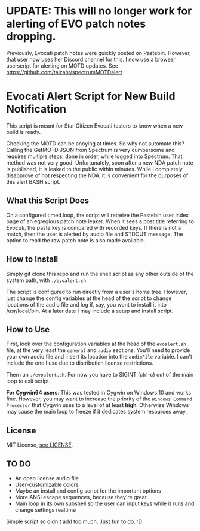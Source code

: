 # UPDATE: This will no longer work for alerting of EVO patch notes dropping.
Previously, Evocati patch notes were quickly posted on Pastebin. However, that user now uses her Discord channel for this. I now use a browser userscript for alerting on MOTD updates. See https://github.com/talzahr/spectrumMOTDalert

# Evocati Alert Script for New Build Notification

This script is meant for Star Citizen Evocati testers to know when a new build is ready. 

Checking the MOTD can be anoying at times. So why not automate this? Calling the GetMOTD JSON from Spectrum is very cumbersome and requires multiple steps, done in order, while logged into Spectrum. That method was not very good. Unfortunately, soon after a new NDA patch note is published, it is leaked to the public within minutes. While I completely disapprove of not respecting the NDA, it is convenient for the purposes of this alert BASH script. 


## What this Script Does

On a configured timed loop, the script will retreive the Pastebin user index page of an egregious patch note leaker. When it sees a post title referring to *Evocati*, the paste key is compared with recorded keys. If there is not a match, then the user is alerted by audio file and STDOUT message. The option to read the raw patch note is also made available. 


## How to Install

Simply git clone this repo and run the shell script as any other outside of the system path, with `./evoalert.sh`

The script is configured to run directly from a user's home tree. However, just change the config variables at the head of the script to change locations of the audio file and log if, say, you want to install it into /usr/local/bin. At a later date I may include a setup and install script. 


## How to Use

First, look over the configuration variables at the head of the `evoalert.sh` file, at the very least the `general` and `audio` sections. You'll need to provide your own audio file and insert its location into the `audioFile` variable. I can't include the one I use due to distribution license restrictions. 

Then run `./evoalert.sh`. For now you have to SIGINT (ctrl-c) out of the main loop to exit script. 

**For Cygwin64 users**: This was tested in Cygwin on Windows 10 and works fine. However, you may want to increase the priority of the `Windows Command Processor` that Cygwin uses to a level of at least **high**. Otherwise Windows may cause the main loop to freeze if it dedicates system resources away. 


## License

MIT License, [see LICENSE](../master/LICENSE).


## TO DO

- An open license audio file
- User-customizable colors
- Maybe an install and config script for the important options
- More ANSI escape sequences, because they're great 
- Main loop in its own subshell so the user can input keys while it runs and change settings realtime

Simple script so didn't add too much. Just fun to do. :D


